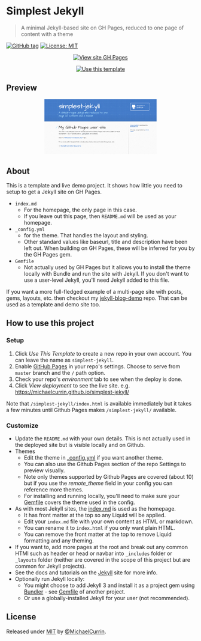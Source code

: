 # Simplest Jekyll
> A minimal Jekyll-based site on GH Pages, reduced to one page of content with a theme

[![GitHub tag](https://img.shields.io/github/tag/MichaelCurrin/simplest-jekyll)](https://github.com/MichaelCurrin/simplest-jekyll/tags/?include_prereleases&sort=semver)
[![License: MIT](https://img.shields.io/badge/License-MIT-blue)](#license)

<div align="center">
    
[![View site GH Pages](https://img.shields.io/badge/View_site-GH_Pages-2ea44f?style=for-the-badge)](https://michaelcurrin.github.io/simplest-jekyll/)

[![Use this template](https://img.shields.io/badge/Use_template-Generate-2ea44f?style=for-the-badge&logo=github)](https://github.com/MichaelCurrin/simplest-jekyll/generate)

</div>


## Preview

<div align="center">
    <a href="https://michaelcurrin.github.io/simplest-jekyll/">
        <img src="/sample.png" alt="Sample screenshot" title="Sample screenshot" width="300" />
    </a>
</div>


## About

This is a template and live demo project. It shows how little you need to setup to get a Jekyll site on GH Pages.

- `index.md` 
    - For the homepage, the only page in this case.
    - If you leave out this page, then `README.md` will be used as your homepage.
- `_config.yml` 
    - for the theme. That handles the layout and styling.
    - Other standard values like baseurl, title and description have been left out. When building on GH Pages, these will be inferred for you by the GH Pages gem.
- `Gemfile` 
    - Not actually used by GH Pages but it allows you to install the theme locally with Bundle and run the site with Jekyll. If you don't want to use a user-level Jekyll, you'll need Jekyll added to this file.

If you want a more full-fledged example of a multi-page site with posts, gems, layouts, etc. then checkout my [jekyll-blog-demo](https://github.com/MichaelCurrin/jekyll-blog-demo) repo. That can be used as a template and demo site too.


## How to use this project

### Setup

1. Click _Use This Template_ to create a new repo in your own account. You can leave the name as `simplest-jekyll`.
2. Enable [GitHub Pages](https://pages.github.com/) in your repo's settings. Choose to serve from `master` branch and the `/` path option.
3. Check your repo's _environment_ tab to see when the deploy is done.
4. Click _View deployment_ to see the live site. e.g. https://michaelcurrin.github.io/simplest-jekyll/

Note that `/simplest-jekyll/index.html` is available immediately but it takes a few minutes until Github Pages makes `/simplest-jekyll/` available.

### Customize

- Update the `README.md` with your own details. This is not actually used in the deployed site but is visible locally and on Github.
- Themes
    - Edit the theme in [\_config.yml](/_config.yml) if you want another theme.
    - You can also use the Github Pages section of the repo Settings to preview visually. 
    - Note only themes supported by Github Pages are covered (about 10) but if you use the _remote_theme_ field in your config you can reference more themes.
    - For installing and running locally, you'll need to make sure your [Gemfile](/Gemfile) covers the theme used in the config.
- As with most Jekyll sites, the [index.md](/index.md) is used as the homepage. 
    - It has front matter at the top so any Liquid will be applied. 
    - Edit your `index.md` file with your own content as HTML or markdown. 
    - You can rename it to `index.html` if you only want plain HTML.
    - You can remove the front matter at the top to remove Liquid formatting and any theming.
- If you want to, add more pages at the root and break out any common HTMl such as header or head or navbar into `_includes` folder or `_layouts` folder (neither are covered in the scope of this project but are common for Jekyll projects).
- See the docs and tutorials on the [Jekyll](https:jekyllrb.com/) site for more info.
- Optionally run Jekyll locally:
    - You might choose to add Jekyll 3 and install it as a project gem using [Bundler](https://bundler.io) - see [Gemfile](https://github.com/MichaelCurrin/jekyll-blog-demo/blob/master/Gemfile) of another project.
    - Or use a globally-installed Jekyll for your user (not recommended).


## License

Released under [MIT](/LICENSE) by [@MichaelCurrin](https://github.com/MichaelCurrin).
